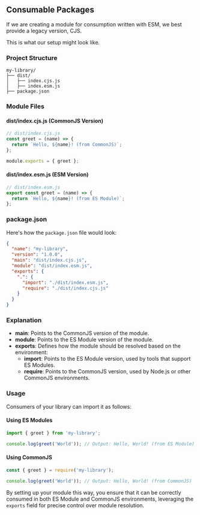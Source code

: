 ## Consumable Packages
If we are creating a module for consumption written with ESM, we best provide a legacy version, CJS.

This is what our setup might look like.

### Project Structure

```
my-library/
├── dist/
│   ├── index.cjs.js
│   ├── index.esm.js
├── package.json
```

### Module Files

#### dist/index.cjs.js (CommonJS Version)
```js
// dist/index.cjs.js
const greet = (name) => {
  return `Hello, ${name}! (from CommonJS)`;
};

module.exports = { greet };
```

#### dist/index.esm.js (ESM Version)
```js
// dist/index.esm.js
export const greet = (name) => {
  return `Hello, ${name}! (from ES Module)`;
};
```

### package.json

Here's how the `package.json` file would look:

```json
{
  "name": "my-library",
  "version": "1.0.0",
  "main": "dist/index.cjs.js",
  "module": "dist/index.esm.js",
  "exports": {
    ".": {
      "import": "./dist/index.esm.js",
      "require": "./dist/index.cjs.js"
    }
  }
}
```

### Explanation

- **main**: Points to the CommonJS version of the module.
- **module**: Points to the ES Module version of the module.
- **exports**: Defines how the module should be resolved based on the environment:
  - **import**: Points to the ES Module version, used by tools that support ES Modules.
  - **require**: Points to the CommonJS version, used by Node.js or other CommonJS environments.

### Usage

Consumers of your library can import it as follows:

#### Using ES Modules
```js
import { greet } from 'my-library';

console.log(greet('World')); // Output: Hello, World! (from ES Module)
```

#### Using CommonJS
```js
const { greet } = require('my-library');

console.log(greet('World')); // Output: Hello, World! (from CommonJS)
```

By setting up your module this way, you ensure that it can be correctly consumed in both ES Module and CommonJS environments, leveraging the `exports` field for precise control over module resolution.